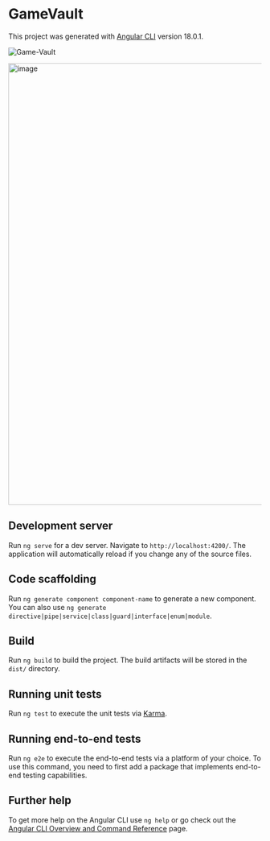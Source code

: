 # GameVault

This project was generated with [Angular CLI](https://github.com/angular/angular-cli) version 18.0.1.

![Game-Vault](https://socialify.git.ci/Dishang04/Game-Vault/image?custom_description=For+a+school+assignment+you+had+to+choose+your+own+project.+Game+Vault+is+an+app+like+Goodreads+but+for+games.&description=1&language=1&name=1&owner=1&theme=Light)

<img width="1918" height="878" alt="image" src="https://github.com/user-attachments/assets/cf9b9fb7-99d5-4847-bc12-bf4959b0f446" />


## Development server

Run `ng serve` for a dev server. Navigate to `http://localhost:4200/`. The application will automatically reload if you change any of the source files.

## Code scaffolding

Run `ng generate component component-name` to generate a new component. You can also use `ng generate directive|pipe|service|class|guard|interface|enum|module`.

## Build

Run `ng build` to build the project. The build artifacts will be stored in the `dist/` directory.

## Running unit tests

Run `ng test` to execute the unit tests via [Karma](https://karma-runner.github.io).

## Running end-to-end tests

Run `ng e2e` to execute the end-to-end tests via a platform of your choice. To use this command, you need to first add a package that implements end-to-end testing capabilities.

## Further help

To get more help on the Angular CLI use `ng help` or go check out the [Angular CLI Overview and Command Reference](https://angular.dev/tools/cli) page.
